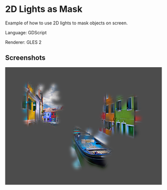 # 2D Lights as Mask

Example of how to use 2D lights to mask objects on screen.

Language: GDScript

Renderer: GLES 2

## Screenshots

![Screenshot](screenshots/mask.png)
